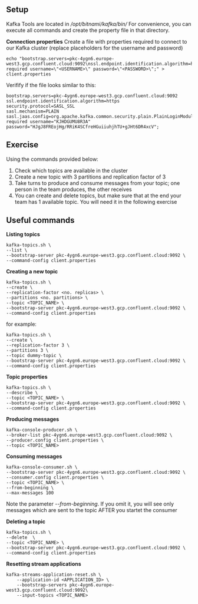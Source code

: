 ## Setup
Kafka Tools are located in */opt/bitnami/kafka/bin/*
For convenience, you can execute all commands and create the property file in that directory.

**Connection properties**
Create a file with properties required to connect to our Kafka cluster (replace placeholders for the username and password)

    echo "bootstrap.servers=pkc-4ygn6.europe-west3.gcp.confluent.cloud:9092\nssl.endpoint.identification.algorithm=https\nsecurity.protocol=SASL_SSL\nsasl.mechanism=PLAIN\nsasl.jaas.config=org.apache.kafka.common.security.plain.PlainLoginModule required username=\"<USERNAME>\" password=\"<PASSWORD>\";" > client.properties

Verifify if the file looks similar to this:

    bootstrap.servers=pkc-4ygn6.europe-west3.gcp.confluent.cloud:9092
    ssl.endpoint.identification.algorithm=https
    security.protocol=SASL_SSL
    sasl.mechanism=PLAIN
    sasl.jaas.config=org.apache.kafka.common.security.plain.PlainLoginModule required username="KJHDGUMU8R3A" password="HJgJ8FREojHg/RRiK4SCfreHGuiiuhjhTU+gJHt6DR4xcV";

## Exercise
Using the commands provided below:
 1. Check which topics are available in the cluster 
 2. Create a new topic with 3 partitions and replication factor of 3
 3. Take turns to produce and consume messages from your topic; one person in the team produces, the other receives
 4. You can create and delete topics, but make sure that at the end your team has 1 available topic. You will need it in the following exercise

## Useful commands
**Listing topics**

    kafka-topics.sh \
    --list \
    --bootstrap-server pkc-4ygn6.europe-west3.gcp.confluent.cloud:9092 \
    --command-config client.properties

**Creating a new topic**

    kafka-topics.sh \
    --create \
    --replication-factor <no. replicas> \
    --partitions <no. partitions> \
    --topic <TOPIC_NAME> \
    --bootstrap-server pkc-4ygn6.europe-west3.gcp.confluent.cloud:9092 \
    --command-config client.properties

for example:

    kafka-topics.sh \
    --create \
    --replication-factor 3 \
    --partitions 3 \
    --topic dummy-topic \
    --bootstrap-server pkc-4ygn6.europe-west3.gcp.confluent.cloud:9092 \
    --command-config client.properties

**Topic properties**

    kafka-topics.sh \
    --describe \
    --topic <TOPIC_NAME> \
    --bootstrap-server pkc-4ygn6.europe-west3.gcp.confluent.cloud:9092 \
    --command-config client.properties

**Producing messages**

    kafka-console-producer.sh \
    --broker-list pkc-4ygn6.europe-west3.gcp.confluent.cloud:9092 \
    --producer.config client.properties \
    --topic <TOPIC_NAME>

**Consuming messages**

    kafka-console-consumer.sh \
    --bootstrap-server pkc-4ygn6.europe-west3.gcp.confluent.cloud:9092 \
    --consumer.config client.properties \
    --topic <TOPIC_NAME> \
    --from-beginning \
    --max-messages 100

Note the parameter *--from-beginning*. If you omit it, you will see only messages which are sent to the topic AFTER you startet the consumer

**Deleting a topic**

    kafka-topics.sh \
    --delete  \
    --topic <TOPIC_NAME> \
    --bootstrap-server pkc-4ygn6.europe-west3.gcp.confluent.cloud:9092 \
    --command-config client.properties

**Resetting stream applications**

    kafka-streams-application-reset.sh \
	    --application-id <APPLICATION_ID> \
	    --bootstrap-servers pkc-4ygn6.europe-west3.gcp.confluent.cloud:9092\
	    --input-topics <TOPIC_NAME>